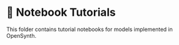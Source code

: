 # 📓 Notebook Tutorials

This folder contains tutorial notebooks for models implemented in OpenSynth.
